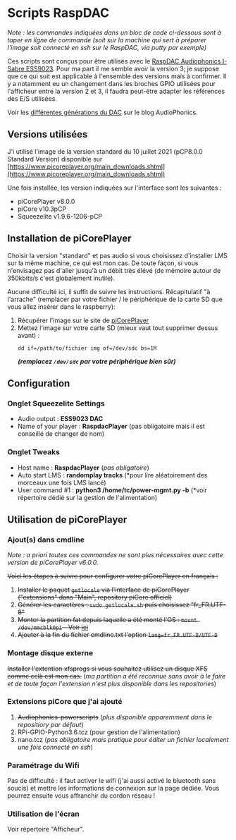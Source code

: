 # Scripts RaspDAC

_Note : les commandes indiquées dans un bloc de code ci-dessous sont à taper en ligne de commande (soit sur la machine qui sert à préparer l'image soit connecté en ssh sur le RaspDAC, via putty par exemple)_

Ces scripts sont conçus pour être utilisés avec le [RaspDAC Audiophonics I-Sabre ESS9023](https://www.audiophonics.fr/fr/lecteurs-reseau-audio-raspdac/audiophonics-raspdac-i-sabre-v4-kit-diy-lecteur-reseau-raspberry-pi-30-dac-p-11136.html). Pour ma part il me semble avoir la version 3; je suppose que ce qui suit est applicable à l'ensemble des versions mais à confirmer. Il y a notamment eu un changement dans les broches GPIO utilisées pour l'afficheur entre la version 2 et 3, il faudra peut-être adapter les références des E/S utilisées.

Voir les [différentes générations du DAC](https://www.audiophonics.fr/fr/blog-diy-audio/19-audiophonics-i-sabre-dac-les-differentes-generations-du-dac-pour-raspberry-pi.html) sur le blog AudioPhonics.

## Versions utilisées

J'i utilisé l'image de la version standard du 10 juillet 2021 (pCP8.0.0 Standard Version) disponible sur [https://www.picoreplayer.org/main_downloads.shtml](https://www.picoreplayer.org/main_downloads.shtml)

Une fois installée, les version indiquées sur l'interface sont les suivantes :

* piCorePlayer v8.0.0
* piCore v10.3pCP
* Squeezelite v1.9.6-1206-pCP

## Installation de piCorePlayer

Choisir la version "standard" et pas audio si vous choisissez d'installer LMS sur la même machine, ce qui est mon cas. De toute façon, si vous n'envisagez pas d'aller jusqu'à un débit très élévé (de mémoire autour  de 350kbits/s c'est globalement inutile).

Aucune difficulté ici, il suffit de suivre les instructions. Récapitulatif "à l'arrache" (remplacer par votre fichier / le périphérique de la carte SD que vous allez insérer dans le raspberry):

1. Récupérer l'image sur le site de [piCorePlayer](https://picoreplayer.org/)
2. Mettez l'image sur votre carte SD (mieux vaut tout supprimer dessus avant) :   
    ```
    dd if=/path/to/fichier img of=/dev/sdc bs=1M
    ```
    ___(remplacez `/dev/sdc` par votre périphérique bien sûr)___

## Configuration

### Onglet Squeezelite Settings

* Audio output : **ESS9023 DAC**
* Name of your player : **RaspdacPlayer** (pas obligatoire mais il est conseillé de changer de nom)

### Onglet Tweaks

* Host name : **RaspdacPlayer** (*pas obligatoire*)
* Auto start LMS : **randomplay tracks** (*pour lire aléatoirement des morceaux une fois LMS lancé)
* User command #1 : **python3 /home/tc/power-mgmt.py -b** (*voir répertoire dédié sur la gestion de l'alimentation)

## Utilisation de piCorePlayer

### Ajout(s) dans cmdline

*Note : a priori toutes ces commandes ne sont plus nécessaires avec cette version de piCorePlayer v6.0.0.*

~~Voici les étapes à suivre pour configurer votre piCorePlayer en français :~~

1. ~~Installer le paquet `getlocale` via l'interface de piCorePlayer ("extensions" dans "Main", repository piCore officiel)~~
2. ~~Générer les caractères : `sudo getlocale.sh` puis choisissez "fr_FR.UTF-8"~~
3. ~~Monter la partition fat depuis laquelle a été monté l'OS : `mount /dev/mmcblk0p1` - Voir [ici](https://iotbytes.wordpress.com/change-picore-boot-codes-boot-options/)~~
4. ~~Ajouter à la fin du fichier cmdline.txt l'option `lang=fr_FR.UTF-8/UTF-8`~~

### Montage disque externe

~~Installer l'extention xfsprogs si vous souhaitez utilisez un disque XFS comme celà est mon cas.~~ (*ma partition a été reconnue sans avoir à le faire et de toute façon l'extension n'est plus disponible dans les repositories*)

### Extensions piCore que j'ai ajouté

1. ~~Audiophonics-powerscripts~~ (*plus disponible apparemment dans le repositiory par défaut*)
2. RPi-GPIO-Python3.6.tcz (pour gestion de l'alimentation)
3. nano.tcz (*pas obligatoire mais pratique pour éditer un fichier localement une fois connecté en ssh*)

### Paramétrage du Wifi

Pas de difficulté : il faut activer le wifi (j'ai aussi activé le bluetooth sans soucis) et mettre les informations de connexion sur la page dédiée. Vous pourrez ensuite vous affranchir du cordon réseau !

### Utilisation de l'écran

Voir répertoire "Afficheur".